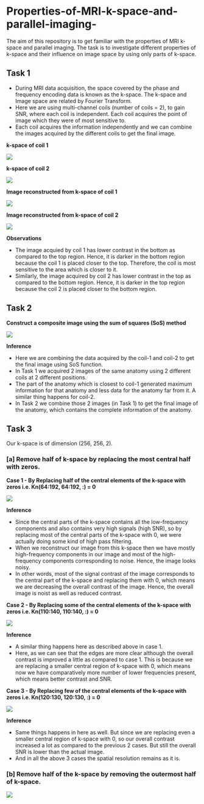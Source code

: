 # Properties-of-MRI-k-space-and-parallel-imaging-
The aim of this repository is to get familiar with the properties of MRI k-space and parallel imaging. The task is to investigate different properties of k-space and their influence on image space by using only parts of k-space.

## Task 1

* During MRI data acquisition, the space covered by the phase and frequency encoding data is known as the k-space. The k-space and Image space are related by Fourier Transform.
* Here we are using multi-channel coils (number of coils = 2), to gain SNR, where each coil is independent. Each coil acquires the point of image which they were of most sensitive to.
* Each coil acquires the information independently and we can combine the images acquired by the different coils to get the final image.

**k-space of coil 1**     

![](Image_Plots/Task_1/1_k_space_coil1.png) 

**k-space of coil 2**

![](Image_Plots/Task_1/2_k_space_coil2.png)

**Image reconstructed from k-space of coil 1**

![](Image_Plots/Task_1/Image_coil1.png) 

**Image reconstructed from k-space of coil 2**

![](Image_Plots/Task_1/Image_coil2.png)

**Observations**

* The image acquied by coil 1 has lower contrast in the bottom as compared to the top region. Hence, it is darker in the bottom region because the coil 1 is placed closer to the top. Therefore, the coil is most sensitive to the area which is closer to it.
* Similarly, the image acquired by coil 2 has lower contrast in the top as compared to the bottom region. Hence, it is darker in the top region because the coil 2 is placed closer to the bottom region.

## Task 2

**Construct a composite image using the sum of squares (SoS) method**

![](Image_Plots/Task_2/MRI.png)

**Inference**

* Here we are combining the data acquired by the coil-1 and coil-2 to get the final image using SoS function.
* In Task 1 we acquired 2 images of the same anatomy using 2 different coils at 2 different positions.
* The part of the anatomy which is closest to coil-1 generated maximum information for that anatomy and less data for the anatomy far from it. A similar thing happens for coil-2.
* In Task 2 we combine those 2 images (in Task 1) to get the final image of the anatomy, which contains the complete information of the anatomy.

## Task 3

Our k-space is of dimension (256, 256, 2).

### [a] Remove half of k-space by replacing the most central half with zeros.

**Case 1 - By Replacing half of the central elements of the k-space with zeros i.e. Kn(64:192, 64:192, :) = 0**

![](Image_Plots/Task_3/1_Removing64_192.png)

**Inference**
* Since the central parts of the k-space contains all the low-frequency components and also contains very high signals (high SNR), so by replacing most of the central parts of the k-space with 0, we were actually doing some kind of high pass filtering.
* When we reconstruct our image from this k-space then we have mostly high-frequency components in our image and most of the high-frequency components corresponding to noise. Hence, the image looks noisy.
* In other words, most of the signal contrast of the image corresponds to the central part of the k-space and replacing them with 0, which means we are decreasing the overall contrast of the image. Hence, the overall image is noist as well as reduced contrast.

**Case 2 - By Replacing some of the central elements of the k-space with zeros i.e. Kn(110:140, 110:140, :) = 0**

![](Image_Plots/Task_3/2_Removing110_140.png)

**Inference**
* A similar thing happens here as described above in case 1.
* Here, as we can see that the edges are more clear although the overall contrast is improved a little as compared to case 1. This is because we are replacing a smaller central region of k-space with 0, which means now we have comparatively more number of lower frequencies present, which means better contrast and SNR.

**Case 3 - By Replacing few of the central elements of the k-space with zeros i.e. Kn(120:130, 120:130, :) = 0**

![](Image_Plots/Task_3/3_Removing120_130.png)

**Inference**
* Same things happens in here as well. But since we are replacing even a smaller central region of k-space with 0, so our overall contrast increased a lot as compared to the previous 2 cases. But still the overall SNR is lower than the actual image.
* And in all the above 3 cases the spatial resolution remains as it is.

### [b] Remove half of the k-space by removing the outermost half of k-space.

![](Image_Plots/Task_3/b.png)

